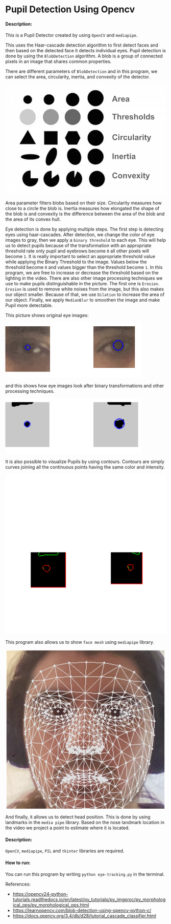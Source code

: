 # Pupil Detection Using Opencv


#### Description:

This is a Pupil Detector created by using `OpenCV` and `mediapipe`.

This uses the Haar-cascade detection algorithm to first detect faces and then
based on the detected face it detects individual eyes. Pupil detection is done by
using the `BlobDetection` algorithm. A blob is a group of connected pixels in an image that shares
common properties. 

There are different parameters of `BlobDetection` and in this program, we can select
the area, circularity, inertia, and convexity of the detector.

![img.png](https://github.com/FatihcDeniz/Artifical-Intelligence-and-Machine-Learning-Projects/blob/main/Pupil%20Detector/Images/BlobTest.webp)

Area parameter filters blobs based on their size. Circularity measures
how close to a circle the blob is. Inertia measures how elongated the shape 
of the blob is and convexity is the difference between the area of the blob and the area of its
convex hull.

Eye detection is done by applying multiple steps. The first step is detecting eyes
using haar-cascades. After detection, we change the color of eye images to gray,
then we apply a `binary threshold` to each eye. This will help us to detect
pupils because of the transformation with an appropriate threshold rate only pupil and eyebrows 
become `0` all other pixels will become `1`. It is really important to select an appropriate
threshold value while applying the Binary Threshold to the image. Values below the threshold become
`0` and values bigger than the threshold become `1`. In this program, we are free to increase or decrease
the threshold based on the lighting in the video. There are also other image processing techniques
we use to make pupils distinguishable in the picture. The first one is `Erosion`. `Erosion` is used to
remove white noises from the image, but this also makes our object smaller. Because of that, we 
use `Dilation` to increase the area of our object. Finally, we apply `MedianBlur` to smoothen the image and make
Pupil more detectable.

This picture shows original eye images:

![image](https://github.com/FatihcDeniz/Artifical-Intelligence-and-Machine-Learning-Projects/blob/main/Pupil%20Detector/Images/Screen%20Shot%202022-04-03%20at%2015.05.53.png)

and this shows how eye images look after binary transformations and other processing techniques.

![](https://github.com/FatihcDeniz/Artifical-Intelligence-and-Machine-Learning-Projects/blob/main/Pupil%20Detector/Images/Screen%20Shot%202022-04-03%20at%2015.06.02.png)

It is also possible to visualize Pupils by using contours. Contours are simply curves joining
all the continuous points having the same color and intensity. 

![](https://github.com/FatihcDeniz/Artifical-Intelligence-and-Machine-Learning-Projects/blob/main/Pupil%20Detector/Images/Screen%20Shot%202022-04-03%20at%2017.02.15.png)

This program also allows us to show `face mesh` using `mediapipe` library. 

![](https://github.com/FatihcDeniz/Artifical-Intelligence-and-Machine-Learning-Projects/blob/main/Pupil%20Detector/Images/Screen%20Shot%202022-04-03%20at%2017.01.52.png)

And finally, it allows us to detect head position. This is done by using
landmarks in the `media pipe` library. Based on the nose landmark location 
in the video we project a point to estimate where it is located.

#### Description:

`OpenCV`, `mediapipe`, `PIL` and `tkinter` libraries are required.

#### How to run:

You can run this program by writing `python eye-tracking.py` in the terminal.

References:
- https://opencv24-python-tutorials.readthedocs.io/en/latest/py_tutorials/py_imgproc/py_morphological_ops/py_morphological_ops.html
- https://learnopencv.com/blob-detection-using-opencv-python-c/
- https://docs.opencv.org/3.4/db/d28/tutorial_cascade_classifier.html
